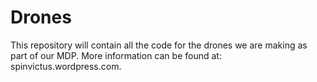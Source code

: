 # Drones

This repository will contain all the code for the drones we are making as part of our MDP. More information can be found at: spinvictus.wordpress.com.
